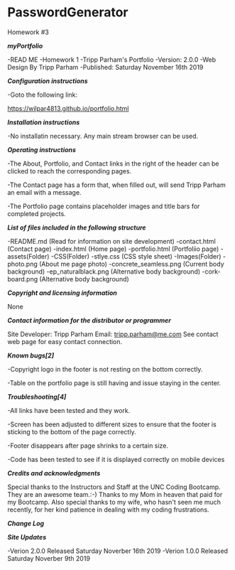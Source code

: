 # PasswordGenerator
Homework #3


***myPortfolio***

-READ ME 
-Homework 1 
-Tripp Parham's Portfolio 
-Version: 2.0.0 
-Web Design By Tripp Parham 
-Published: Saturday November 16th 2019

***Configuration instructions***

-Goto the following link:

https://wilpar4813.github.io/portfolio.html

***Installation instructions***

-No installatin necessary. Any main stream browser can be used.

***Operating instructions***

-The About, Portfolio, and Contact links in the right of the header can be clicked to reach the corresponding pages.

-The Contact page has a form that, when filled out, will send Tripp Parham an email with a message.

-The Portfolio page contains placeholder images and title bars for completed projects.

***List of files included in the following structure***

-README.md (Read for information on site development) 
-contact.html (Contact page) 
-index.html (Home page) 
-portfolio.html (Portfoliio page) 
-assets(Folder) 
    -CSS(Folder) 
        -stlye.css (CSS style sheet) 
    -Images(Folder) 
        -photo.png (About me page photo) 
        -concrete_seamless.png (Current body background) 
        -ep_naturalblack.png (Alternative body background) 
        -cork-board.png (Alternative body background)

***Copyright and licensing information***

None

***Contact information for the distributor or programmer***

Site Developer: Tripp Parham Email: tripp.parham@me.com See contact web page for easy contact connection.

***Known bugs[2]***

-Copyright logo in the footer is not resting on the bottom correctly.

-Table on the portfolio page is still having and issue staying in the center.

***Troubleshooting[4]***

-All links have been tested and they work.

-Screen has been adjusted to different sizes to ensure that the footer is sticking to the bottom of the page correctly.

-Footer disappears after page shrinks to a certain size.

-Code has been tested to see if it is displayed correctly on mobile devices

***Credits and acknowledgments***

Special thanks to the Instructors and Staff at the UNC Coding Bootcamp. They are an awesome team.:-) Thanks to my Mom in heaven that paid for my Bootcamp. Also special thanks to my wife, who hasn't seen me much recently, for her kind patience in dealing with my coding frustrations.

***Change Log***

***Site Updates***

-Verion 2.0.0 Released Saturday Noverber 16th 2019
-Verion 1.0.0 Released Saturday Noverber 9th 2019